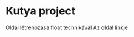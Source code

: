# Kutya project

Oldal létrehozása float technikával
Az oldal [linkje](https://www.zooplus.hu/magazin/kutya-magazin/kutyafajtak/kozepes-testu-kutyak?M%C3%A9ret=K%C3%B6zepes)
